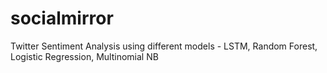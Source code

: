 # socialmirror
Twitter Sentiment Analysis using different models - LSTM, Random Forest, Logistic Regression, Multinomial NB
